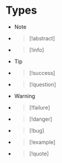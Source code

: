 
# Types
- > [!note]
- >[!abstract]
- >[!info]
- >[!tip]
- >[!success]
- >[!question]
- >[!warning]
- >[!failure]
- >[!danger]
- >[!bug]
- >[!example]
- >[!quote]